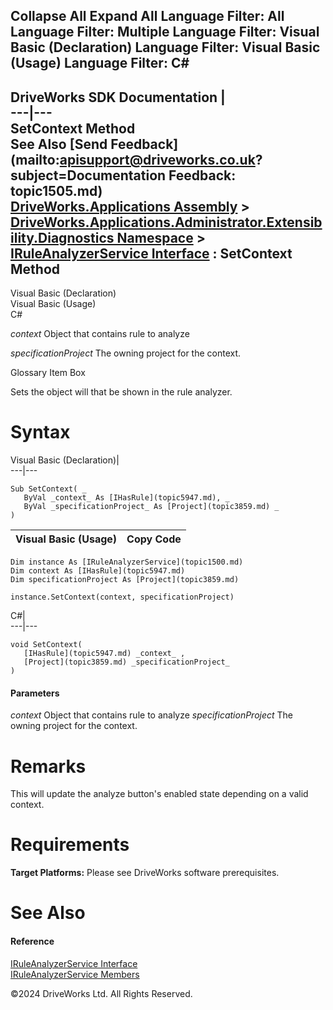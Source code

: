        

 Collapse All Expand All  Language Filter: All  Language Filter: Multiple  Language Filter: Visual Basic (Declaration) Language Filter: Visual Basic (Usage) Language Filter: C#  
---  
DriveWorks SDK Documentation  |   
---|---  
SetContext Method   
See Also [Send Feedback](mailto:apisupport@driveworks.co.uk?subject=Documentation Feedback: topic1505.md)  
[DriveWorks.Applications Assembly](topic13.md) > [DriveWorks.Applications.Administrator.Extensibility.Diagnostics Namespace](topic1498.md) > [IRuleAnalyzerService Interface](topic1500.md) : SetContext Method  
---  
  
Visual Basic (Declaration)    
Visual Basic (Usage)    
C# 

_context_
    Object that contains rule to analyze

_specificationProject_
    The owning project for the context.

Glossary Item Box

Sets the object will that be shown in the rule analyzer. 

# Syntax

Visual Basic (Declaration)|   
---|---  
      
    
    Sub SetContext( _
       ByVal _context_ As [IHasRule](topic5947.md), _
       ByVal _specificationProject_ As [Project](topic3859.md) _
    )   
  
Visual Basic (Usage)| Copy Code  
---|---  
      
    
    Dim instance As [IRuleAnalyzerService](topic1500.md)
    Dim context As [IHasRule](topic5947.md)
    Dim specificationProject As [Project](topic3859.md)
     
    instance.SetContext(context, specificationProject)  
  
C#|   
---|---  
      
    
    void SetContext( 
       [IHasRule](topic5947.md) _context_ ,
       [Project](topic3859.md) _specificationProject_
    )  
  
#### Parameters

 _context_
    Object that contains rule to analyze
 _specificationProject_
    The owning project for the context.

# Remarks

This will update the analyze button's enabled state depending on a valid context.

# Requirements

**Target Platforms:** Please see DriveWorks software prerequisites.

# See Also

#### Reference

[IRuleAnalyzerService Interface](topic1500.md)   
[IRuleAnalyzerService Members](topic1501.md)

©2024 DriveWorks Ltd. All Rights Reserved.
